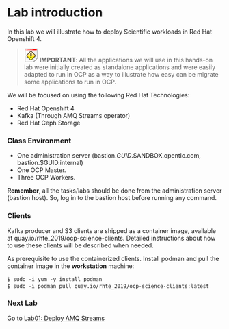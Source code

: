 # Lab introduction

In this lab we will illustrate how to deploy Scientific workloads in Red Hat Openshift 4.

> ![IMPORTANT](../imgs/important-icon.png) **IMPORTANT**: All the applications we will use in this hands-on lab were initially created as standalone applications and were easily adapted to run in OCP as a way to illustrate how easy can be migrate some applications to run in OCP.

We will be focused on using the following Red Hat Technologies:

* Red Hat Openshift 4
* Kafka (Through AMQ Streams operator)
* Red Hat Ceph Storage

### Class Environment

* One administration server (bastion.$GUID.$SANDBOX.opentlc.com, bastion.$GUID.internal)
* One OCP Master.
* Three OCP Workers.

**Remember**, all the tasks/labs should be done from the administration server (bastion host). So, log in to the bastion host before running any command.

### Clients

Kafka producer and S3 clients are shipped as a container image, available at quay.io/rhte_2019/ocp-science-clients.
Detailed instructions about how to use these clients will be described when needed.

As prerequisite to use the containerized clients. Install podman and pull the container image in the **workstation** machine:

```
$ sudo -i yum -y install podman
$ sudo -i podman pull quay.io/rhte_2019/ocp-science-clients:latest
```

### Next Lab
Go to [Lab01: Deploy AMQ Streams](https://github.com/jadebustos/ocp-science/blob/master/hands-on-lab-script/amq-streams/README.md)
